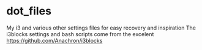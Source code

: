# dot_files
My i3 and various other settings files for easy recovery and inspiration
The i3blocks settings and bash scripts come from the excelent https://github.com/Anachron/i3blocks
